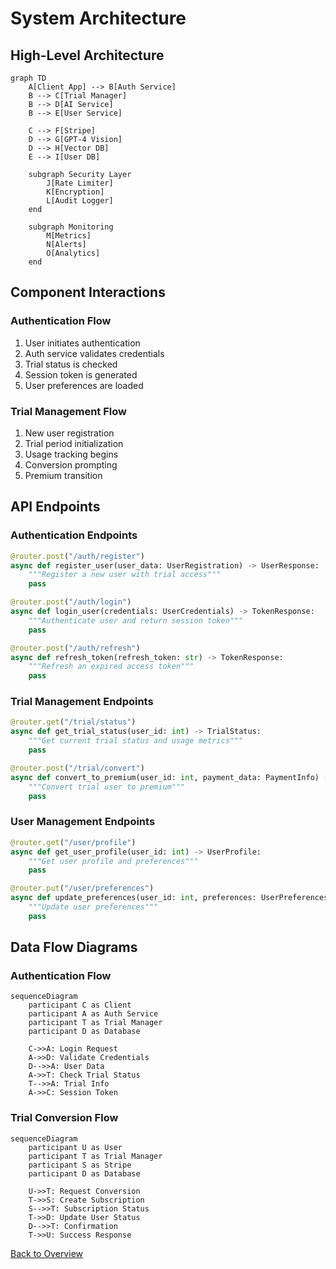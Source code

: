 # System Architecture

## High-Level Architecture

```mermaid
graph TD
    A[Client App] --> B[Auth Service]
    B --> C[Trial Manager]
    B --> D[AI Service]
    B --> E[User Service]
    
    C --> F[Stripe]
    D --> G[GPT-4 Vision]
    D --> H[Vector DB]
    E --> I[User DB]
    
    subgraph Security Layer
        J[Rate Limiter]
        K[Encryption]
        L[Audit Logger]
    end
    
    subgraph Monitoring
        M[Metrics]
        N[Alerts]
        O[Analytics]
    end
```

## Component Interactions

### Authentication Flow
1. User initiates authentication
2. Auth service validates credentials
3. Trial status is checked
4. Session token is generated
5. User preferences are loaded

### Trial Management Flow
1. New user registration
2. Trial period initialization
3. Usage tracking begins
4. Conversion prompting
5. Premium transition

## API Endpoints

### Authentication Endpoints
```python
@router.post("/auth/register")
async def register_user(user_data: UserRegistration) -> UserResponse:
    """Register a new user with trial access"""
    pass

@router.post("/auth/login")
async def login_user(credentials: UserCredentials) -> TokenResponse:
    """Authenticate user and return session token"""
    pass

@router.post("/auth/refresh")
async def refresh_token(refresh_token: str) -> TokenResponse:
    """Refresh an expired access token"""
    pass
```

### Trial Management Endpoints
```python
@router.get("/trial/status")
async def get_trial_status(user_id: int) -> TrialStatus:
    """Get current trial status and usage metrics"""
    pass

@router.post("/trial/convert")
async def convert_to_premium(user_id: int, payment_data: PaymentInfo) -> ConversionResponse:
    """Convert trial user to premium"""
    pass
```

### User Management Endpoints
```python
@router.get("/user/profile")
async def get_user_profile(user_id: int) -> UserProfile:
    """Get user profile and preferences"""
    pass

@router.put("/user/preferences")
async def update_preferences(user_id: int, preferences: UserPreferences) -> UpdateResponse:
    """Update user preferences"""
    pass
```

## Data Flow Diagrams

### Authentication Flow
```mermaid
sequenceDiagram
    participant C as Client
    participant A as Auth Service
    participant T as Trial Manager
    participant D as Database

    C->>A: Login Request
    A->>D: Validate Credentials
    D-->>A: User Data
    A->>T: Check Trial Status
    T-->>A: Trial Info
    A->>C: Session Token
```

### Trial Conversion Flow
```mermaid
sequenceDiagram
    participant U as User
    participant T as Trial Manager
    participant S as Stripe
    participant D as Database

    U->>T: Request Conversion
    T->>S: Create Subscription
    S-->>T: Subscription Status
    T->>D: Update User Status
    D-->>T: Confirmation
    T->>U: Success Response
```

[Back to Overview](01_overview.md)
